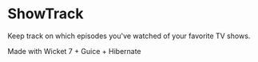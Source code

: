 # ShowTrack
Keep track on which episodes you've watched of your favorite TV shows.

Made with Wicket 7 + Guice + Hibernate 